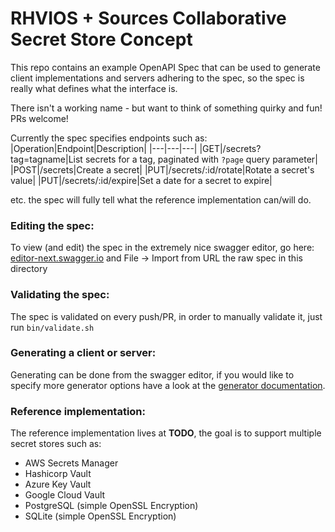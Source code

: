 # RHVIOS + Sources Collaborative Secret Store Concept

This repo contains an example OpenAPI Spec that can be used to generate client implementations and servers adhering to the spec, so the spec is really what defines what the interface is.

There isn't a working name - but want to think of something quirky and fun! PRs welcome!

Currently the spec specifies endpoints such as:
|Operation|Endpoint|Description|
|---|---|---|
|GET|/secrets?tag=tagname|List secrets for a tag, paginated with `?page` query parameter|
|POST|/secrets|Create a secret|
|PUT|/secrets/:id/rotate|Rotate a secret's value|
|PUT|/secrets/:id/expire|Set a date for a secret to expire|

etc. the spec will fully tell what the reference implementation can/will do.

### Editing the spec:
To view (and edit) the spec in the extremely nice swagger editor, go here: [editor-next.swagger.io](editor-next.swagger.io) and File -> Import from URL the raw spec in this directory

### Validating the spec:
The spec is validated on every push/PR, in order to manually validate it, just run `bin/validate.sh`

### Generating a client or server:
Generating can be done from the swagger editor, if you would like to specify more generator options have a look at the [generator documentation](https://openapi-generator.tech/#try).

### Reference implementation:
The reference implementation lives at **TODO**, the goal is to support multiple secret stores such as:
- AWS Secrets Manager
- Hashicorp Vault
- Azure Key Vault
- Google Cloud Vault
- PostgreSQL (simple OpenSSL Encryption)
- SQLite (simple OpenSSL Encryption)
